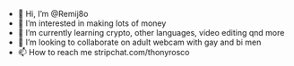 - 👋 Hi, I’m @Remij8o
- 👀 I’m interested in making lots of money
- 🌱 I’m currently learning crypto, other languages, video editing qnd more
- 💞️ I’m looking to collaborate on adult webcam with gay and bi men
- 📫 How to reach me stripchat.com/thonyrosco

<!---
Remij8o/Remij8o is a ✨ special ✨ repository because its `README.md` (this file) appears on your GitHub profile.
You can click the Preview link to take a look at your changes.
--->
